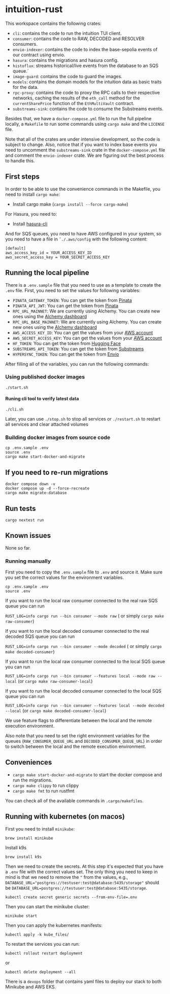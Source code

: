 # intuition-rust

This workspace contains the following crates:


* `cli`: contains the code to run the intuition TUI client.
* `consumer`: contains the code to RAW, DECODED and RESOLVER consumers.
* `envio-indexer`: contains the code to index the base-sepolia events of our contract using envio.
* `hasura`: contains the migrations and hasura config.
* `histoflux`: streams historical/live events from the database to an SQS queue.`
* `image-guard`: contains the code to guard the images.
* `models`: contains the domain models for the intuition data as basic traits for the data.
* `rpc-proxy`: contains the code to proxy the RPC calls to their respective networks, caching the results of the `eth_call` method for the `currentSharePrice` function of the `EthMultiVault` contract.
* `substreams-sink`: contains the code to consume the Substreams events.


Besides that, we have a `docker-compose.yml` file to run the full pipeline locally, a `Makefile` to run some commands using `cargo make` and the `LICENSE` file.

Note that all of the crates are under intensive development, so the code is subject to change. Also, notice that if you want to index base events you need to 
uncomment the `substreams-sink` crate in the `docker-compose.yml` file and comment the `envio-indexer` crate. We are figuring out the best process to handle this.


## First steps

In order to be able to use the convenience commands in the Makefile, you need to install `cargo make`: 
* Install cargo make (`cargo install --force cargo-make`)

For Hasura, you need to:
* Install [hasura-cli](https://hasura.io/docs/2.0/hasura-cli/install-hasura-cli/)

And for SQS queues, you need to have AWS configured in your system, so you need to have a file in `˜./.aws/config` with the following content:

```
[default]
aws_access_key_id = YOUR_ACCESS_KEY_ID
aws_secret_access_key = YOUR_SECRET_ACCESS_KEY
```

## Running the local pipeline

There is a `.env.sample` file that you need to use as a template to create the `.env` file. First, you need to set the values for following variables:

* `PINATA_GATEWAY_TOKEN`: You can get the token from [Pinata](https://app.pinata.cloud/developers/gateway-settings)
* `PINATA_API_JWT`: You can get the token from [Pinata](https://app.pinata.cloud/developers/api-keys)
* `RPC_URL_MAINNET`: We are currently using Alchemy. You can create new ones using the [Alchemy dashboard](https://dashboard.alchemy.com/)
* `RPC_URL_BASE_MAINNET`: We are currently using Alchemy. You can create new ones using the [Alchemy dashboard](https://dashboard.alchemy.com/apps)
* `AWS_ACCESS_KEY_ID`: You can get the values from your [AWS account](https://us-east-1.console.aws.amazon.com/iam/home?region=us-east-1#/users)
* `AWS_SECRET_ACCESS_KEY`: You can get the values from your [AWS account](https://us-east-1.console.aws.amazon.com/iam/home?region=us-east-1#/users)
* `HF_TOKEN`: You can get the token from [Hugging Face](https://huggingface.co/settings/tokens)
* `SUBSTREAMS_API_TOKEN`: You can get the token from [Substreams](https://thegraph.market/auth/substreams-devenv)  
* `HYPERSYNC_TOKEN`: You can get the token from [Envio](https://envio.dev/app/api-tokens)

After filling all of the variables, you can run the following commands:

### Using published docker images

```
./start.sh
```

#### Runing cli tool to verify latest data

```
./cli.sh
```

Later, you can use `./stop.sh` to stop all services or `./restart.sh` to restart all services and clear attached volumes

### Building docker images from source code

```
cp .env.sample .env
source .env
cargo make start-docker-and-migrate

```

## If you need to re-run migrations

```
docker compose down -v
docker compose up -d --force-recreate
cargo make migrate-database
```

## Run tests

```
cargo nextest run
```

## Known issues

None so far.

### Running manually

First you need to copy the `.env.sample` file to `.env` and source it. Make sure you set the correct values for the environment variables.
```
cp .env.sample .env
source .env
```

If you want to run the local raw consumer connected to the real raw SQS queue you can run

`RUST_LOG=info cargo run --bin consumer --mode raw` ( or simply `cargo make raw-consumer`)

If you want to run the local decoded consumer connected to the real decoded SQS queue you can run

`RUST_LOG=info cargo run --bin consumer --mode decoded` ( or simply `cargo make decoded-consumer`)

If you want to run the local raw consumer connected to the local SQS queue you can run

`RUST_LOG=info cargo run --bin consumer --features local --mode raw --local` (or `cargo make raw-consumer-local`)

If you want to run the local decoded consumer connected to the local SQS queue you can run

`RUST_LOG=info cargo run --bin consumer --features local --mode decoded --local` (or `cargo make decoded-consumer-local`)

We use feature flags to differentiate between the local and the remote execution environment.

Also note that you need to set the right environment variables for the queues (`RAW_CONSUMER_QUEUE_URL` and `DECODED_CONSUMER_QUEUE_URL`) in order to switch between the local and the remote execution environment.

## Conveniences

* `cargo make start-docker-and-migrate` to start the docker compose and run the migrations.
* `cargo make clippy` to run clippy
* `cargo make fmt` to run rustfmt

You can check all of the available commands in `.cargo/makefiles`. 

## Running with kubernetes (on macos)

First you need to install `minikube`:

```
brew install minikube
```

Install k9s

```
brew install k9s
```

Then we need to create the secrets. At this step it's expected that you have a `.env` file with the correct values set. The only thing you need to keep in mind is that we need to remove the `"` from the values, e.g., `DATABASE_URL="postgres://testuser:test@database:5435/storage"` should be `DATABASE_URL=postgres://testuser:test@database:5435/storage`.

```
kubectl create secret generic secrets --from-env-file=.env
```

Then you can start the minikube cluster:

```
minikube start
```

Then you can apply the kubernetes manifests:

```
kubectl apply -k kube_files/
```

To restart the services you can run:

```
kubectl rollout restart deployment
```

or 

```
kubectl delete deployment --all 
```

There is a `devops` folder that contains yaml files to deploy our stack to both Minikube and AWS EKS.